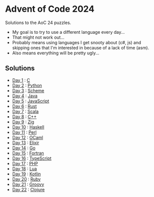 # Advent of Code 2024
Solutions to the AoC 24 puzzles.

- My goal is to try to use a different language every day...
- That might not work out...
- Probably means using languages I get snooty about (c#, js) and skipping ones that I'm interested in because of a lack of time (asm).
- Also means everything will be pretty ugly...

## Solutions
- [Day 1](https://adventofcode.com/2024/day/1) : [C](12-01.c)
- [Day 2](https://adventofcode.com/2024/day/2) : [Python](12-02.py)
- [Day 3](https://adventofcode.com/2024/day/3) : [Scheme](12-03.scm)
- [Day 4](https://adventofcode.com/2024/day/4) : [Java](12-04.java)
- [Day 5](https://adventofcode.com/2024/day/5) : [JavaScript](12-05.js)
- [Day 6](https://adventofcode.com/2024/day/6) : [Rust](12-06.rs)
- [Day 7](https://adventofcode.com/2024/day/7) : [Scala]()
- [Day 8](https://adventofcode.com/2024/day/8) : [C++]()
- [Day 9](https://adventofcode.com/2024/day/9) : [Zig]()
- [Day 10](https://adventofcode.com/2024/day/10) : [Haskell]()
- [Day 11](https://adventofcode.com/2024/day/11) : [Perl]()
- [Day 12](https://adventofcode.com/2024/day/12) : [OCaml]()
- [Day 13](https://adventofcode.com/2024/day/13) : [Elixir]()
- [Day 14](https://adventofcode.com/2024/day/14) : [Go]()
- [Day 15](https://adventofcode.com/2024/day/15) : [Fortran]()
- [Day 16](https://adventofcode.com/2024/day/16) : [TypeScript]()
- [Day 17](https://adventofcode.com/2024/day/17) : [PHP]()
- [Day 18](https://adventofcode.com/2024/day/18) : [Lua]()
- [Day 19](https://adventofcode.com/2024/day/19) : [Kotlin]()
- [Day 20](https://adventofcode.com/2024/day/20) : [Ruby]()
- [Day 21](https://adventofcode.com/2024/day/21) : [Groovy]()
- [Day 22](https://adventofcode.com/2024/day/22) : [Clojure]()
